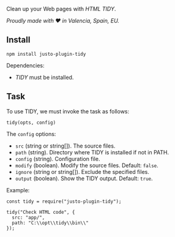 Clean up your Web pages with *HTML TIDY*.

*Proudly made with ♥ in Valencia, Spain, EU.*

## Install

```
npm install justo-plugin-tidy
```

Dependencies:

- *TIDY* must be installed.

## Task

To use TIDY, we must invoke the task as follows:

```
tidy(opts, config)
```

The `config` options:

- `src` (string or string[]). The source files.
- `path` (string). Directory where TIDY is installed if not in PATH.
- `config` (string). Configuration file.
- `modify` (boolean). Modify the source files. Default: `false`.
- `ignore` (string or string[]). Exclude the specified files.
- `output` (boolean). Show the TIDY output. Default: `true`.

Example:

```
const tidy = require("justo-plugin-tidy");

tidy("Check HTML code", {
  src: "app/",
  path: "C:\\opt\\tidy\\bin\\"
});
```
